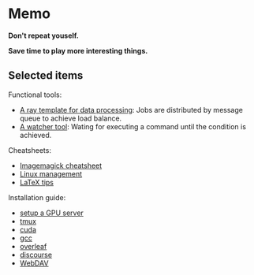 # Memo

**Don't repeat youself.**

**Save time to play more interesting things.**

## Selected items

Functional tools:

- [A ray template for data processing](https://github.com/hughplay/memo/blob/master/code/startup/ray/run.py): Jobs are distributed by message queue to achieve load balance.
- [A watcher tool](https://github.com/hughplay/memo/blob/master/code/snippet/watcher.py): Wating for executing a command until the condition is achieved.

Cheatsheets:

- [Imagemagick cheatsheet](https://github.com/hughplay/memo/blob/master/code/snippet/imagemagick.sh)
- [Linux management](https://github.com/hughplay/memo/blob/master/code/snippet/system.sh)
- [LaTeX tips](https://github.com/hughplay/memo/blob/master/code/snippet/latex.tex)

Installation guide:

- [setup a GPU server](https://github.com/hughplay/memo/blob/master/scripts/prepare_dl.sh)
- [tmux](https://github.com/hughplay/memo/blob/master/scripts/ubuntu/install-tmux.sh)
- [cuda](https://github.com/hughplay/memo/blob/master/scripts/centos/install-cuda.sh)
- [gcc](https://github.com/hughplay/memo/blob/master/scripts/centos/install-gcc.sh)
- [overleaf](https://github.com/hughplay/memo/blob/master/scripts/ubuntu/install_overleaf.sh)
- [discourse](https://github.com/hughplay/memo/blob/master/scripts/ubuntu/install_discourse.sh)
- [WebDAV](https://github.com/hughplay/memo/blob/master/scripts/ubuntu/install-webdav.sh)
